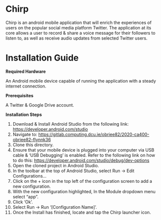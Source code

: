 # Chirp
Chirp is an android mobile application that will enrich the experiences of users on the popular social media platform Twitter. 
The application at its core allows a user to record & share a voice message for their followers to listen to, as well as receive audio updates from selected Twitter users.

# Installation Guide

**Required Hardware** 

An Android mobile device capable of running the application with a steady internet connection.

**Prerequisites**

A Twitter & Google Drive account.

**Installation Steps**

1.	Download & Install Android Studio from the following link:
https://developer.android.com/studio
2.	Navigate to:
https://gitlab.computing.dcu.ie/obriee82/2020-ca400-obriee82-flynnk36
3.	Clone this directory.
4.	Ensure that your mobile device is plugged into your computer via USB cable & 
‘USB Debugging’ is enabled. Refer to the following link on how to do this:
https://developer.android.com/studio/debug/dev-options
5.	Open the cloned project in Android Studio.
6.	In the toolbar at the top of Android Studio, select Run -> Edit Configurations…
7.	Click on the + icon in the top left of the configuration screen to add a new configuration.
8.	With the new configuration highlighted, In the Module dropdown menu select “app”.
9.	Click ‘Ok’.
10.	Select Run -> Run ‘[Configuration Name]’.
11.	Once the Install has finished, locate and tap the Chirp launcher icon.


